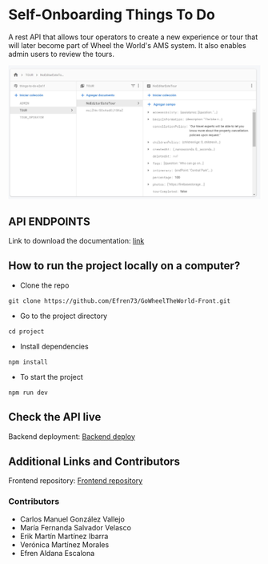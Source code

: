 # Self-Onboarding Things To Do

A rest API that allows tour operators to create a new experience or tour that will later become part of Wheel the World's AMS system. It also enables admin users to review the tours.

<p><img src = "https://github.com/Efren73/things-to-do-api/blob/main/base%20foto.jpg" /></p>

## API ENDPOINTS 
Link to download the documentation: [link](https://drive.google.com/file/d/1E546b9L4SLBFcn8gI7D3Meq3ijJEqXzO/view?usp=sharing)

## How to run the project locally on a computer?
* Clone the repo 
```shell
git clone https://github.com/Efren73/GoWheelTheWorld-Front.git
```
* Go to the project directory
```shell
cd project
```
* Install dependencies
```shell
npm install
```
* To start the project
```shell
npm run dev
```

## Check the API live
Backend deployment: [Backend deploy](https://api-things-to-do.herokuapp.com/)

## Additional Links and Contributors
Frontend repository: [Frontend repository](https://github.com/Efren73/GoWheelTheWorld-Front.git)

### Contributors
* Carlos Manuel González Vallejo
* María Fernanda Salvador Velasco
* Erik Martín Martínez Ibarra
* Verónica Martínez Morales 
* Efren Aldana Escalona

